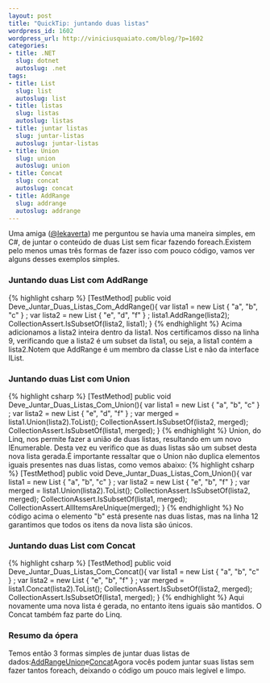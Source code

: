 ```yaml
--- 
layout: post
title: "QuickTip: juntando duas listas"
wordpress_id: 1602
wordpress_url: http://viniciusquaiato.com/blog/?p=1602
categories: 
- title: .NET
  slug: dotnet
  autoslug: .net
tags: 
- title: List
  slug: list
  autoslug: list
- title: listas
  slug: listas
  autoslug: listas
- title: juntar listas
  slug: juntar-listas
  autoslug: juntar-listas
- title: Union
  slug: union
  autoslug: union
- title: Concat
  slug: concat
  autoslug: concat
- title: AddRange
  slug: addrange
  autoslug: addrange
---
```

Uma amiga ([@lekaverta](http://twitter.com/lekaverta)) me perguntou se havia uma maneira simples, em C#, de juntar o conteúdo de duas List<t> sem ficar fazendo foreach.Existem pelo menos umas três formas de fazer isso com pouco código, vamos ver alguns desses exemplos simples.

### Juntando duas List com AddRange

{% highlight csharp %}
[TestMethod]
public void Deve_Juntar_Duas_Listas_Com_AddRange(){
var lista1 = new List<string> { "a", "b", "c" }
;
var lista2 = new List<string> { "e", "d", "f" }
;
    lista1.AddRange(lista2);
    CollectionAssert.IsSubsetOf(lista2, lista1);
    }
</string></string>
{% endhighlight %}
Acima adicionamos a lista2 inteira dentro da lista1. Nos certificamos disso na linha 9, verificando que a lista2 é um subset da lista1, ou seja, a lista1 contém a lista2.Notem que AddRange é um membro da classe List<t> e não da interface IList<t>.

### Juntando duas List com Union

{% highlight csharp %}
[TestMethod]
public void Deve_Juntar_Duas_Listas_Com_Union(){
var lista1 = new List<string> { "a", "b", "c" }
;
var lista2 = new List<string> { "e", "d", "f" }
;
var merged = lista1.Union(lista2).ToList();
    CollectionAssert.IsSubsetOf(lista2, merged);
    CollectionAssert.IsSubsetOf(lista1, merged);
    }
</string></string>
{% endhighlight %}
Union, do Linq, nos permite fazer a união de duas listas, resultando em um novo IEnumerable. Desta vez eu verifico que as duas listas são um subset desta nova lista gerada.É importante ressaltar que o Union não duplica elementos iguais presentes nas duas listas, como vemos abaixo:
{% highlight csharp %}
[TestMethod]
public void Deve_Juntar_Duas_Listas_Com_Union(){
var lista1 = new List<string> { "a", "b", "c" }
;
var lista2 = new List<string> { "e", "b", "f" }
;
var merged = lista1.Union(lista2).ToList();
    CollectionAssert.IsSubsetOf(lista2, merged);
    CollectionAssert.IsSubsetOf(lista1, merged);
    CollectionAssert.AllItemsAreUnique(merged);
    }
</string></string>
{% endhighlight %}
No código acima o elemento "b" está presente nas duas listas, mas na linha 12 garantimos que todos os itens da nova lista são únicos.

### Juntando duas List com Concat

{% highlight csharp %}
[TestMethod]
public void Deve_Juntar_Duas_Listas_Com_Concat(){
var lista1 = new List<string> { "a", "b", "c" }
;
var lista2 = new List<string> { "e", "b", "f" }
;
var merged = lista1.Concat(lista2).ToList();
    CollectionAssert.IsSubsetOf(lista2, merged);
    CollectionAssert.IsSubsetOf(lista1, merged);
    }
</string></string>
{% endhighlight %}
Aqui novamente uma nova lista é gerada, no entanto itens iguais são mantidos. O Concat também faz parte do Linq.

### Resumo da ópera
Temos então 3 formas simples de juntar duas listas de dados:[AddRange](http://msdn.microsoft.com/en-us/library/z883w3dc.aspx)[Union](http://msdn.microsoft.com/en-us/library/bb341731.aspx)e[Concat](http://msdn.microsoft.com/en-us/library/bb302894.aspx)Agora vocês podem juntar suas listas sem fazer tantos foreach, deixando o código um pouco mais legível e limpo.</t></t></t>
